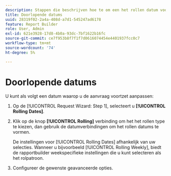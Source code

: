 ```yaml
---
description: Stappen die beschrijven hoe te om een het rollen datum voor uw verzoek aan te passen.
title: Doorlopende datums
uuid: 28319f02-2a4a-408d-a7d1-545247ad6178
feature: Report Builder
role: User, Admin
exl-id: 621e3928-17d8-4b0a-93dc-7bf1622b16fc
source-git-commit: ce7f953b8f7f1f7d0616074454e4401937fcc0c7
workflow-type: tm+mt
source-wordcount: '74'
ht-degree: 5%

---
```


# Doorlopende datums

U kunt als volgt een datum waarop u de aanvraag voortzet aanpassen:

1. Op de [!UICONTROL Request Wizard: Step 1], selecteert u **[!UICONTROL Rolling Dates]**.
1. Klik op de knop **[!UICONTROL Rolling]** verbinding om het het rollen type te kiezen, dan gebruik de datumverbindingen om het rollen datums te vormen.

   De instellingen voor [!UICONTROL Rolling Dates] afhankelijk van uw selecties. Wanneer u bijvoorbeeld [!UICONTROL Rolling Weekly], biedt de rapportbuilder weekspecifieke instellingen die u kunt selecteren als het rolpatroon.

1. Configureer de gewenste geavanceerde opties.
